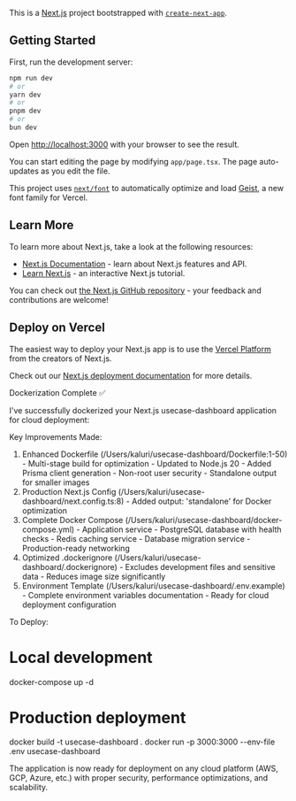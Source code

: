 This is a [Next.js](https://nextjs.org) project bootstrapped with [`create-next-app`](https://nextjs.org/docs/app/api-reference/cli/create-next-app).

## Getting Started


 First, run the development server:

```bash
npm run dev
# or
yarn dev
# or
pnpm dev
# or
bun dev
```

Open [http://localhost:3000](http://localhost:3000) with your browser to see the result.

You can start editing the page by modifying `app/page.tsx`. The page auto-updates as you edit the file.

This project uses [`next/font`](https://nextjs.org/docs/app/building-your-application/optimizing/fonts) to automatically optimize and load [Geist](https://vercel.com/font), a new font family for Vercel.

## Learn More

To learn more about Next.js, take a look at the following resources:

- [Next.js Documentation](https://nextjs.org/docs) - learn about Next.js features and API.
- [Learn Next.js](https://nextjs.org/learn) - an interactive Next.js tutorial.

You can check out [the Next.js GitHub repository](https://github.com/vercel/next.js) - your feedback and contributions are welcome!

## Deploy on Vercel

The easiest way to deploy your Next.js app is to use the [Vercel Platform](https://vercel.com/new?utm_medium=default-template&filter=next.js&utm_source=create-next-app&utm_campaign=create-next-app-readme) from the creators of Next.js.

Check out our [Next.js deployment documentation](https://nextjs.org/docs/app/building-your-application/deploying) for more details.


Dockerization Complete ✅

  I've successfully dockerized your Next.js usecase-dashboard
  application for cloud deployment:

  Key Improvements Made:

  1. Enhanced Dockerfile
  (/Users/kaluri/usecase-dashboard/Dockerfile:1-50)
    - Multi-stage build for optimization
    - Updated to Node.js 20
    - Added Prisma client generation
    - Non-root user security
    - Standalone output for smaller images
  2. Production Next.js Config
  (/Users/kaluri/usecase-dashboard/next.config.ts:8)
    - Added output: 'standalone' for Docker optimization
  3. Complete Docker Compose
  (/Users/kaluri/usecase-dashboard/docker-compose.yml)
    - Application service
    - PostgreSQL database with health checks
    - Redis caching service
    - Database migration service
    - Production-ready networking
  4. Optimized .dockerignore
  (/Users/kaluri/usecase-dashboard/.dockerignore)
    - Excludes development files and sensitive data
    - Reduces image size significantly
  5. Environment Template
  (/Users/kaluri/usecase-dashboard/.env.example)
    - Complete environment variables documentation
    - Ready for cloud deployment configuration

  To Deploy:

  # Local development
  docker-compose up -d

  # Production deployment
  docker build -t usecase-dashboard .
  docker run -p 3000:3000 --env-file .env usecase-dashboard

  The application is now ready for deployment on any cloud
  platform (AWS, GCP, Azure, etc.) with proper security,
  performance optimizations, and scalability.

